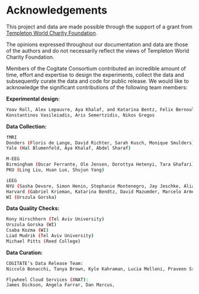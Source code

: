# Acknowledgements

This project and data are made possible through the support of a grant from [Templeton World Charity Foundation](https://doi.org/10.54224/20389).

The opinions expressed throughout our documentation and data are those of the authors and do not necessarily reflect the views of Templeton World Charity Foundation.

Members of the Cogitate Consortium contributed an incredible amount of time, effort and expertise to design the experiments, collect the data and subsequently curate the data and code for public release. We would like to acknowledge the significant contributions of the following team members:

**Experimental design:**

```bash
Yoav Roll, Alex Lepauvre, Aya Khalaf, and Katarina Bentz, Felix Bernoully
Konstantinos Vasileiadis, Aris Semertzidis, Nikos Gregos
```

**Data Collection:**

```bash
fMRI
Donders (Floris de Lange, David Richter, Sarah Kusch, Monique Smulders)
Yale (Hal Blumenfeld, Aya Khalaf, Abdel Sharaf) 

M-EEG
Birmingham (Oscar Ferrante, Ole Jensen, Dorottya Hetenyi, Tara Ghafari)
PKU (Ling Liu, Huan Luo, Shujun Yang)

iEEG
NYU (Sasha Devore, Simon Henin, Stephanie Montenegro, Jay Jeschke, Alia Seedat)
Harvard (Gabriel Krieman, Katarina Bendtz, David Mazumder, Marcelo Armendariz)
WI (Urszula Gorska)
```

**Data Quality Checks:**

```bash
Rony Hirschhorn (Tel Aviv University)
Urszula Gorska (WI)
Csaba Kozma (WI)
Liad Mudrik (Tel Aviv University)
Michael Pitts (Reed College)
```

**Data Curation:**

```bash
COGITATE’s Data Release Team:
Niccolò Bonacchi, Tanya Brown, Kyle Kahraman, Lucia Melloni, Praveen Sripad, Fatemeh Taheriyan

Flywheel Cloud Services (XNAT):
James Dickson, Angela Farrar, Dan Marcus,
```

   </td>
  </tr>
